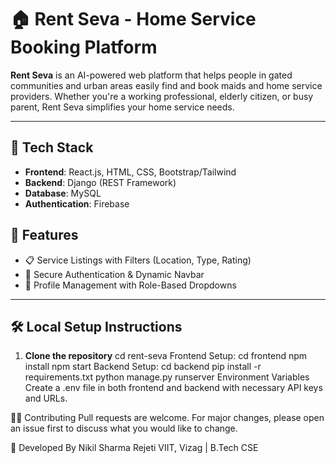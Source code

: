 # 🏠 Rent Seva - Home Service Booking Platform

**Rent Seva** is an AI-powered web platform that helps people in gated communities and urban areas easily find and book maids and home service providers. Whether you're a working professional, elderly citizen, or busy parent, Rent Seva simplifies your home service needs.

---

## 🔧 Tech Stack

- **Frontend**: React.js, HTML, CSS, Bootstrap/Tailwind  
- **Backend**: Django (REST Framework)  
- **Database**:  MySQL  
- **Authentication**: Firebase  

## 🚀 Features

- 📋 Service Listings with Filters (Location, Type, Rating) 
- 🔐 Secure Authentication & Dynamic Navbar  
- 🧾 Profile Management with Role-Based Dropdowns  

---

## 🛠️ Local Setup Instructions

1. **Clone the repository**
   cd rent-seva
Frontend Setup:
cd frontend
npm install
npm start
Backend Setup:
cd backend
pip install -r requirements.txt
python manage.py runserver
Environment Variables
Create a .env file in both frontend and backend with necessary API keys and URLs.


🧑‍💻 Contributing
Pull requests are welcome. For major changes, please open an issue first to discuss what you would like to change.

🙌 Developed By
Nikil Sharma Rejeti
VIIT, Vizag | B.Tech CSE
